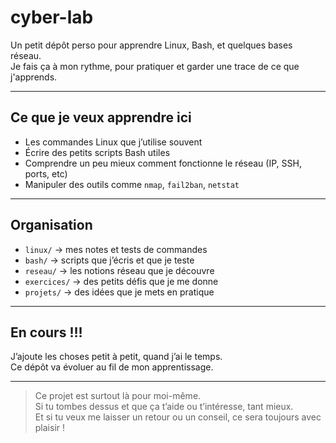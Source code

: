 # cyber-lab

Un petit dépôt perso pour apprendre Linux, Bash, et quelques bases réseau.  
Je fais ça à mon rythme, pour pratiquer et garder une trace de ce que j'apprends.

---

## Ce que je veux apprendre ici

- Les commandes Linux que j’utilise souvent
- Écrire des petits scripts Bash utiles
- Comprendre un peu mieux comment fonctionne le réseau (IP, SSH, ports, etc)
- Manipuler des outils comme `nmap`, `fail2ban`, `netstat`

---

## Organisation

- `linux/` → mes notes et tests de commandes
- `bash/` → scripts que j’écris et que je teste
- `reseau/` → les notions réseau que je découvre
- `exercices/` → des petits défis que je me donne
- `projets/` → des idées que je mets en pratique

---

## En cours !!!

J’ajoute les choses petit à petit, quand j’ai le temps.  
Ce dépôt va évoluer au fil de mon apprentissage.

---

> Ce projet est surtout là pour moi-même.  
> Si tu tombes dessus et que ça t’aide ou t’intéresse, tant mieux.  
> Et si tu veux me laisser un retour ou un conseil, ce sera toujours avec plaisir !
